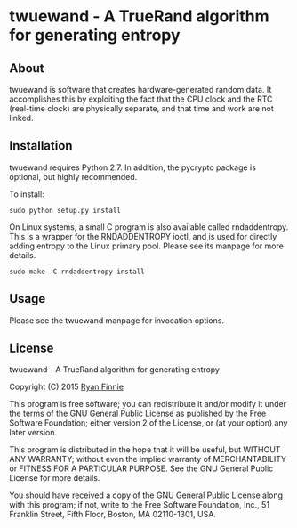 # twuewand - A TrueRand algorithm for generating entropy

## About

twuewand is software that creates hardware-generated random data.
It accomplishes this by exploiting the fact that the CPU clock and the RTC (real-time clock) are physically separate, and that time and work are not linked.

## Installation

twuewand requires Python 2.7.
In addition, the pycrypto package is optional, but highly recommended.

To install:

    sudo python setup.py install

On Linux systems, a small C program is also available called rndaddentropy.
This is a wrapper for the RNDADDENTROPY ioctl, and is used for directly adding entropy to the Linux primary pool.
Please see its manpage for more details.

    sudo make -C rndaddentropy install

## Usage

Please see the twuewand manpage for invocation options.

## License

twuewand - A TrueRand algorithm for generating entropy

Copyright (C) 2015 [Ryan Finnie](http://www.finnie.org/)

This program is free software; you can redistribute it and/or
modify it under the terms of the GNU General Public License
as published by the Free Software Foundation; either version 2
of the License, or (at your option) any later version.

This program is distributed in the hope that it will be useful,
but WITHOUT ANY WARRANTY; without even the implied warranty of
MERCHANTABILITY or FITNESS FOR A PARTICULAR PURPOSE.  See the
GNU General Public License for more details.

You should have received a copy of the GNU General Public License
along with this program; if not, write to the Free Software
Foundation, Inc., 51 Franklin Street, Fifth Floor, Boston, MA
02110-1301, USA.

